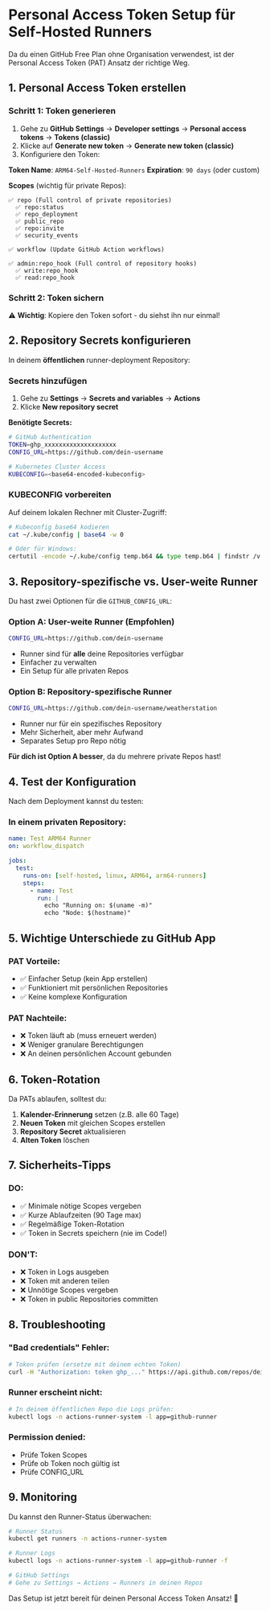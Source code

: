 # Personal Access Token Setup für Self-Hosted Runners

Da du einen GitHub Free Plan ohne Organisation verwendest, ist der Personal Access Token (PAT) Ansatz der richtige Weg.

## 1. Personal Access Token erstellen

### Schritt 1: Token generieren

1. Gehe zu **GitHub Settings** → **Developer settings** → **Personal access tokens** → **Tokens (classic)**
2. Klicke auf **Generate new token** → **Generate new token (classic)**
3. Konfiguriere den Token:

**Token Name**: `ARM64-Self-Hosted-Runners`
**Expiration**: `90 days` (oder custom)

**Scopes** (wichtig für private Repos):
```
✅ repo (Full control of private repositories)
  ✅ repo:status
  ✅ repo_deployment  
  ✅ public_repo
  ✅ repo:invite
  ✅ security_events

✅ workflow (Update GitHub Action workflows)

✅ admin:repo_hook (Full control of repository hooks)
  ✅ write:repo_hook
  ✅ read:repo_hook
```

### Schritt 2: Token sichern
⚠️ **Wichtig**: Kopiere den Token sofort - du siehst ihn nur einmal!

## 2. Repository Secrets konfigurieren

In deinem **öffentlichen** runner-deployment Repository:

### Secrets hinzufügen

1. Gehe zu **Settings** → **Secrets and variables** → **Actions**
2. Klicke **New repository secret**

**Benötigte Secrets:**

```bash
# GitHub Authentication
TOKEN=ghp_xxxxxxxxxxxxxxxxxxxx
CONFIG_URL=https://github.com/dein-username

# Kubernetes Cluster Access  
KUBECONFIG=<base64-encoded-kubeconfig>
```

### KUBECONFIG vorbereiten

Auf deinem lokalen Rechner mit Cluster-Zugriff:

```bash
# Kubeconfig base64 kodieren
cat ~/.kube/config | base64 -w 0

# Oder für Windows:
certutil -encode ~/.kube/config temp.b64 && type temp.b64 | findstr /v "CERTIFICATE" && del temp.b64
```

## 3. Repository-spezifische vs. User-weite Runner

Du hast zwei Optionen für die `GITHUB_CONFIG_URL`:

### Option A: User-weite Runner (Empfohlen)
```bash
CONFIG_URL=https://github.com/dein-username
```
- Runner sind für **alle** deine Repositories verfügbar
- Einfacher zu verwalten
- Ein Setup für alle privaten Repos

### Option B: Repository-spezifische Runner
```bash  
CONFIG_URL=https://github.com/dein-username/weatherstation
```
- Runner nur für ein spezifisches Repository
- Mehr Sicherheit, aber mehr Aufwand
- Separates Setup pro Repo nötig

**Für dich ist Option A besser**, da du mehrere private Repos hast!

## 4. Test der Konfiguration

Nach dem Deployment kannst du testen:

### In einem privaten Repository:

```yaml
name: Test ARM64 Runner
on: workflow_dispatch

jobs:
  test:
    runs-on: [self-hosted, linux, ARM64, arm64-runners]
    steps:
      - name: Test
        run: |
          echo "Running on: $(uname -m)"
          echo "Node: $(hostname)"
```

## 5. Wichtige Unterschiede zu GitHub App

### PAT Vorteile:
- ✅ Einfacher Setup (kein App erstellen)
- ✅ Funktioniert mit persönlichen Repositories
- ✅ Keine komplexe Konfiguration

### PAT Nachteile:
- ❌ Token läuft ab (muss erneuert werden)
- ❌ Weniger granulare Berechtigungen
- ❌ An deinen persönlichen Account gebunden

## 6. Token-Rotation

Da PATs ablaufen, solltest du:

1. **Kalender-Erinnerung** setzen (z.B. alle 60 Tage)
2. **Neuen Token** mit gleichen Scopes erstellen
3. **Repository Secret** aktualisieren
4. **Alten Token** löschen

## 7. Sicherheits-Tipps

### DO:
- ✅ Minimale nötige Scopes vergeben
- ✅ Kurze Ablaufzeiten (90 Tage max)
- ✅ Regelmäßige Token-Rotation
- ✅ Token in Secrets speichern (nie im Code!)

### DON'T:
- ❌ Token in Logs ausgeben
- ❌ Token mit anderen teilen
- ❌ Unnötige Scopes vergeben
- ❌ Token in public Repositories committen

## 8. Troubleshooting

### "Bad credentials" Fehler:
```bash
# Token prüfen (ersetze mit deinem echten Token)
curl -H "Authorization: token ghp_..." https://api.github.com/repos/dein-username/github-actions-runner-setup
```

### Runner erscheint nicht:
```bash
# In deinem öffentlichen Repo die Logs prüfen:
kubectl logs -n actions-runner-system -l app=github-runner
```

### Permission denied:
- Prüfe Token Scopes
- Prüfe ob Token noch gültig ist
- Prüfe CONFIG_URL

## 9. Monitoring

Du kannst den Runner-Status überwachen:

```bash
# Runner Status
kubectl get runners -n actions-runner-system

# Runner Logs  
kubectl logs -n actions-runner-system -l app=github-runner -f

# GitHub Settings
# Gehe zu Settings → Actions → Runners in deinen Repos
```

Das Setup ist jetzt bereit für deinen Personal Access Token Ansatz! 🚀

